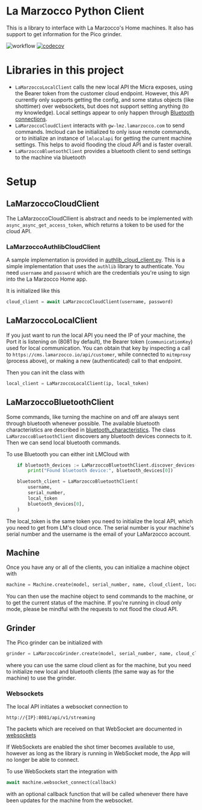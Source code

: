 # La Marzocco Python Client

This is a library to interface with La Marzocco's Home machines.
It also has support to get information for the Pico grinder.

![workflow](https://github.com/zweckj/lmcloud/actions/workflows/pypi.yaml/badge.svg)
[![codecov](https://codecov.io/gh/zweckj/lmcloud/graph/badge.svg?token=350GPTLZXS)](https://codecov.io/gh/zweckj/lmcloud)

# Libraries in this project

- `LaMarzoccoLocalClient` calls the new local API the Micra exposes, using the Bearer token from the customer cloud endpoint. However, this API currently only supports getting the config, and some status objects (like shottimer) over websockets, but does not support setting anything (to my knowledge). Local settings appear to only happen through [Bluetooth connections](#lmbluetooth).
- `LaMarzoccoCloudClient` interacts with `gw-lmz.lamarzocco.com` to send commands. lmcloud can be initialized to only issue remote commands, or to initialize an instance of `lmlocalapi` for getting the current machine settings. This helps to avoid flooding the cloud API and is faster overall.
- `LaMarzoccoBluetoothClient` provides a bluetooth client to send settings to the machine via bluetooth

# Setup

## LaMarzoccoCloudClient

The LaMarzoccoCloudCllient is abstract and needs to be implemented with `async_async_get_access_token`, which returns a token to be used for the cloud API.

### LaMarzoccoAuthlibCloudClient

A sample implementation is provided in [authlib_cloud_client.py](./authlib_cloud_client.py). This is a simple implementation that uses the `authlib` library to authenticate.
You need `username` and `password` which are the credentials you're using to sign into the La Marzocco Home app.

It is initialized like this

```python
cloud_client = await LaMarzoccoCloudClient(username, password)
```

## LaMarzoccoLocalClient

If you just want to run the local API you need the IP of your machine, the Port it is listening on (8081 by default), the Bearer token (`communicationKey`) used for local communication.
You can obtain that key by inspecting a call to `https://cms.lamarzocco.io/api/customer`, while connected to `mitmproxy` (process above), or making a new (authenticated) call to that endpoint.

Then you can init the class with

```python
local_client = LaMarzoccoLocalClient(ip, local_token)
```

## LaMarzoccoBluetoothClient

Some commands, like turning the machine on and off are always sent through bluetooth whenever possible. The available bluetooth characteristics are described in [bluetooth_characteristics](docs/bluetooth_characteristics.md).
The class `LaMarzoccoBluetoothClient` discovers any bluetooth devices connects to it. Then we can send local bluetooth commands.

To use Bluetooth you can either init LMCloud with

```python
    if bluetooth_devices := LaMarzoccoBluetoothClient.discover_devices():
        print("Found bluetooth device:", bluetooth_devices[0])

    bluetooth_client = LaMarzoccoBluetoothClient(
        username,
        serial_number,
        local_token
        bluetooth_devices[0],
    )
```

The local_token is the same token you need to initialize the local API, which you need to get from LM's cloud once. The serial number is your machine's serial number and the username is the email of your LaMarzocco account.

## Machine

Once you have any or all of the clients, you can initialize a machine object with

```python
machine = Machine.create(model, serial_number, name, cloud_client, local_client, bluetooth_client)
```

You can then use the machine object to send commands to the machine, or to get the current status of the machine. If you're running in cloud only mode, please be mindful with the requests to not flood the cloud API.

## Grinder

The Pico grinder can be initialized with

```python
grinder = LaMarzoccoGrinder.create(model, serial_number, name, cloud_client, local_client, bluetooth_client)
```

where you can use the same cloud client as for the machine, but you need to initialize new local and bluetooth clients (the same way as for the machine) to use the grinder.

### Websockets

The local API initiates a websocket connection to

```
http://{IP}:8081/api/v1/streaming
```

The packets which are received on that WebSocket are documented in [websockets](docs/websockets.md)

If WebSockets are enabled the shot timer becomes available to use, however as long as the library is running in WebSocket mode, the App will no longer be able to connect.

To use WebSockets start the integration with

```python
await machine.websocket_connect(callback)
```

with an optional callback function that will be called whenever there have been updates for the machine from the websocket.
